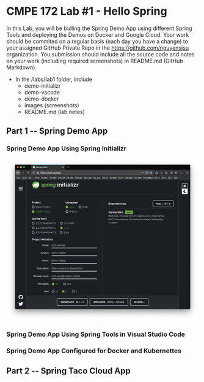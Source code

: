 # CMPE 172 Lab #1 - Hello Spring

In this Lab, you will be bulling the Spring Demo App using different Spring Tools and deploying the Demos on Docker and Google Cloud.  Your work should be commited on a regular basis (each day you have a change) to your assigned GitHub Private Repo in the https://github.com/nguyensjsu organization.  You submission should include all the source code and notes on your work (including required screenshots) in README.md (GitHub Markdown).  

* In the /labs/lab1 folder, include
  * demo-initializr
  * demo-vscode
  * demo-docker
  * images (screenshots)
  * README.md (lab notes)

## Part 1 -- Spring Demo App

### Spring Demo App Using Spring Initializr

![Spring Initializr](images/spring-initializr.png)

### Spring Demo App Using Spring Tools in Visual Studio Code

### Spring Demo App Configured for Docker and Kubernettes


## Part 2 -- Spring Taco Cloud App
